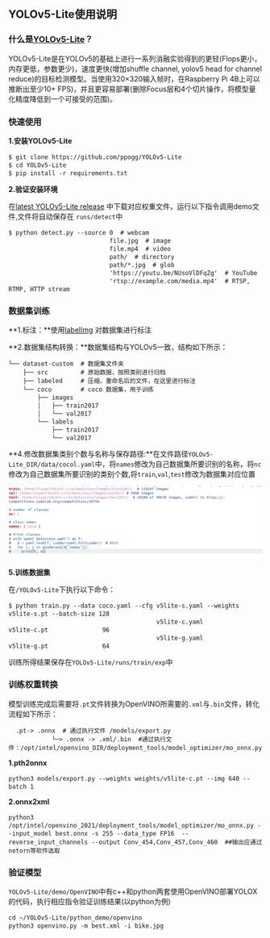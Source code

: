 ## YOLOv5-Lite使用说明

### 什么是[YOLOv5-Lite](https://github.com/ppogg/YOLOv5-Lite)？

 YOLOv5-Lite是在YOLOv5的基础上进行一系列消融实验得到的更轻(Flops更小，内存更低，参数更少)，速度更快(增加shuffle channel, yolov5 head for channel reduce)的目标检测模型。当使用320×320输入帧时，在Raspberry Pi 4B上可以推断出至少10+ FPS)，并且更容易部署(删除Focus层和4个切片操作，将模型量化精度降低到一个可接受的范围)。

### 快速使用
**1.安装YOLOv5-Lite**

```
$ git clone https://github.com/ppogg/YOLOv5-Lite
$ cd YOLOv5-Lite
$ pip install -r requirements.txt
```

**2.验证安装环境**

在[latest YOLOv5-Lite release](https://github.com/ppogg/YOLOv5-Lite/releases) 中下载对应权重文件，运行以下指令调用demo文件,文件将自动保存在 `runs/detect`中

```
$ python detect.py --source 0  # webcam
                            file.jpg  # image 
                            file.mp4  # video
                            path/  # directory
                            path/*.jpg  # glob
                            'https://youtu.be/NUsoVlDFqZg'  # YouTube
                            'rtsp://example.com/media.mp4'  # RTSP, RTMP, HTTP stream
```

### 数据集训练 

**1.标注：**使用[labelImg](https://github.com/tzutalin/labelImg) 对数据集进行标注

**2.数据集结构转换：**数据集结构与YOLOv5一致，结构如下所示：

```
└── dataset-custom  # 数据集文件夹
    ├── src         # 原始数据，按照类别进行归档
    ├── labeled     # 压缩、重命名后的文件，在这里进行标注
    └── coco        # coco 数据集，用于训练
        ├── images
        │   ├── train2017
        │   └── val2017
        └── labels   
            ├── train2017
            └── val2017
```

**4.修改数据集类别个数与名称与保存路径:**在文件路径`YOLOv5-Lite_DIR/data/cocol.yaml`中，将`names`修改为自己数据集所要识别的名称，将`nc`修改为自己数据集所要识别的类别个数,将`train`,`val`,`test`修改为数据集对应位置

![image-20220311185943426](./imaegs/image-1.png)

**5.训练数据集**

在`/YOLOv5-Lite`下执行以下命令：

```
$ python train.py --data coco.yaml --cfg v5lite-s.yaml --weights v5lite-s.pt --batch-size 128
                                         v5lite-c.yaml           v5lite-c.pt               96
                                         v5lite-g.yaml           v5lite-g.pt               64
```

训练所得结果保存在`YOLOv5-Lite/runs/train/exp`中

### 训练权重转换

模型训练完成后需要将`.pt`文件转换为OpenVINO所需要的`.xml`与`.bin`文件，转化流程如下所示：

```
  .pt-> .onnx  # 通过执行文件 /models/export.py
            └─> .onnx -> .xml/.bin  #通过执行文件：/opt/intel/openvino_DIR/deployment_tools/model_optimizer/mo_onnx.py
```

**1.pth2onnx**

```
python3 models/export.py --weights weights/v5lite-c.pt --img 640 --batch 1
```

**2.onnx2xml**

```
python3 /opt/intel/openvino_2021/deployment_tools/model_optimizer/mo_onnx.py --input_model best.onnx -s 255 --data_type FP16  --reverse_input_channels --output Conv_454,Conv_457,Conv_460  ##输出应通过netorn等软件选取
```

### 验证模型

`YOLOv5-Lite/demo/OpenVINO`中有c++和python两套使用OpenVINO部署YOLOX的代码，执行相应指令验证训练结果(以python为例)

```
cd ~/YOLOv5-Lite/python_demo/openvino
python3 openvino.py -m best.xml -i bike.jpg
```

